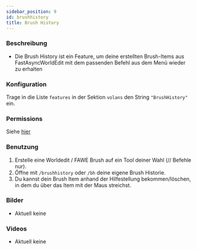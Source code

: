 ```yaml
---
sidebar_position: 9
id: brushhistory
title: Brush History
---
```

### Beschreibung
* Die Brush History ist ein Feature, um deine erstellten Brush-Items aus FastAsyncWorldEdit mit dem passenden Befehl aus dem Menü wieder zu erhalten 
### Konfiguration
Trage in die Liste `features` in der Sektion `volans` den String `"BrushHistory"` ein.
### Permissions
Siehe [hier](/docs/Permissions/#brush-history)
### Benutzung
1. Erstelle eine Worldedit / FAWE Brush auf ein Tool deiner Wahl (// Befehle nur).
2. Öffne mit `/brushhistory` oder `/bh` deine eigene Brush Historie.
3. Du kannst dein Brush Item anhand der Hilfestellung bekommen/löschen, in dem du über das Item mit der Maus streichst.
### Bilder
- Aktuell keine
### Videos
- Aktuell keine